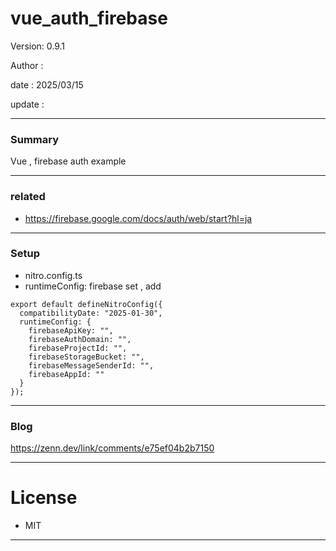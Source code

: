 # vue_auth_firebase

 Version: 0.9.1

 Author  : 

 date    : 2025/03/15

 update  :

***
### Summary

Vue , firebase auth example

***
### related

* https://firebase.google.com/docs/auth/web/start?hl=ja

***
### Setup
* nitro.config.ts
* runtimeConfig: firebase set , add

```
export default defineNitroConfig({
  compatibilityDate: "2025-01-30",
  runtimeConfig: {
    firebaseApiKey: "",
    firebaseAuthDomain: "",
    firebaseProjectId: "",
    firebaseStorageBucket: "",
    firebaseMessageSenderId: "",
    firebaseAppId: ""
  }
});
```
***
### Blog

https://zenn.dev/link/comments/e75ef04b2b7150

***
# License

* MIT

***